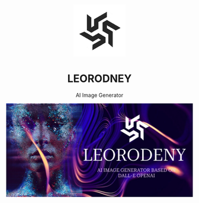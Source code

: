 <p align="center">
<img width="140px" src="client/src/assets/logo-b.png"/>
</p>
<h1 align="center">LEORODNEY</h1>
<p align="center">AI Image Generator</p>
<img align="center" src="assets/FrontCover.png" alt="Front Cover"/>
